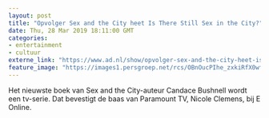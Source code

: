 ```yaml
---
layout: post
title: "Opvolger Sex and the City heet Is There Still Sex in the City?"
date: Thu, 28 Mar 2019 18:11:00 GMT
categories: 
- entertainment 
- cultuur 
externe_link: "https://www.ad.nl/show/opvolger-sex-and-the-city-heet-is-there-still-sex-in-the-city~a5c9d2a1/"
feature_image: "https://images1.persgroep.net/rcs/OBnOucPIhe_zxkiRfX0wfzfZ4yA/diocontent/144361884/_fitwidth/400/?appId=21791a8992982cd8da851550a453bd7f&quality=0.7"
---
```


Het nieuwste boek van Sex and the City-auteur Candace Bushnell wordt een tv-serie. Dat bevestigt de baas van Paramount TV, Nicole Clemens, bij E Online.
